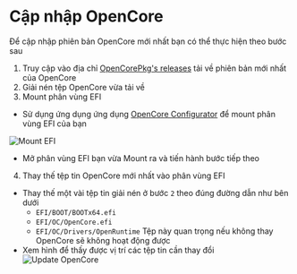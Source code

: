 # Cập nhập OpenCore
 
Để cập nhập phiên bản OpenCore mới nhất bạn có thể thực hiện theo bước sau
1. Truy cập vào địa chỉ [OpenCorePkg's releases](https://github.com/acidanthera/OpenCorePkg/releases/) tải về phiên bản mới nhất của OpenCore
2. Giải nén tệp OpenCore vừa tải về
3. Mount phân vùng EFI
- Sử dụng ứng dụng ứng dụng [OpenCore Configurator](https://mackie100projects.altervista.org/opencore-configurator/) để mount phân vùng EFI của bạn

![Mount EFI](https://github.com/lienkheict/Dell-M4800-Hackintosh/blob/main/OpenCore/mount_efi.png)

- Mở phân vùng EFI bạn vừa Mount ra và tiến hành bước tiếp theo
4. Thay thế tệp tin OpenCore mới nhất vào phân vùng EFI
- Thay thế một vài tệp tin giải nén ở bước `2` theo đúng đường dẫn như bên dưới
  - `EFI/BOOT/BOOTx64.efi`
  - `EFI/OC/OpenCore.efi`
  - `EFI/OC/Drivers/OpenRuntime` Tệp này quan trọng nếu không thay OpenCore sẽ không hoạt động được
- Xem hình để thấy được vị trí các tệp tin cần thay đổi
  ![Update OpenCore](https://dortania.github.io/OpenCore-Post-Install/assets/img/usb-folder-highlight.319b4d56.png)


